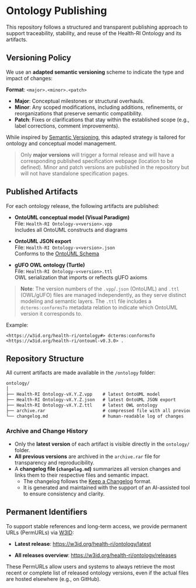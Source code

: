 # Ontology Publishing

This repository follows a structured and transparent publishing approach to support traceability, stability, and reuse of the Health-RI Ontology and its artifacts.

## Versioning Policy

We use an **adapted semantic versioning** scheme to indicate the type and impact of changes:

**Format**: `<major>.<minor>.<patch>`

- **Major**: Conceptual milestones or structural overhauls.
- **Minor**: Any scoped modifications, including additions, refinements, or reorganizations that preserve semantic compatibility.
- **Patch**: Fixes or clarifications that stay within the established scope (e.g., label corrections, comment improvements).

While inspired by [Semantic Versioning](https://semver.org/), this adapted strategy is tailored for ontology and conceptual model management.

> Only **major versions** will trigger a formal release and will have a corresponding published specification webpage (location to be defined). Minor and patch versions are published in the repository but will not have standalone specification pages.

## Published Artifacts

For each ontology release, the following artifacts are published:

- **OntoUML conceptual model (Visual Paradigm)**  
  File: `Health-RI Ontology-v<version>.vpp`  
  Includes all OntoUML constructs and diagrams

- **OntoUML JSON export**  
  File: `Health-RI Ontology-v<version>.json`  
  Conforms to the [OntoUML Schema](https://w3id.org/ontouml/schema)

- **gUFO OWL ontology (Turtle)**  
  File: `Health-RI Ontology-v<version>.ttl`  
  OWL serialization that imports or reflects gUFO axioms

> **Note**: The version numbers of the `.vpp`/`.json` (OntoUML) and `.ttl` (OWL/gUFO) files are managed independently, as they serve distinct modeling and semantic layers. The `.ttl` file includes a `dcterms:conformsTo` metadata relation to indicate which OntoUML version it corresponds to.

Example:

```ttl
<https://w3id.org/health-ri/ontology#> dcterms:conformsTo <https://w3id.org/health-ri/ontouml-v0.3.0> .
```

## Repository Structure

All current artifacts are made available in the `/ontology` folder:

```txt
ontology/
│
├── Health-RI Ontology-vX.Y.Z.vpp    # latest OntoUML model
├── Health-RI Ontology-vX.Y.Z.json   # latest OntoUML JSON export
├── Health-RI Ontology-vX.Y.Z.ttl    # latest OWL ontology
├── archive.rar                      # compressed file with all previous versions
└── changelog.md                     # human-readable log of changes
```

### Archive and Change History

- Only the **latest version** of each artifact is visible directly in the `ontology/` folder.
- **All previous versions** are archived in the `archive.rar` file for transparency and reproducibility.
- A **changelog file (`changelog.md`)** summarizes all version changes and links them to their respective files and semantic impact.
  - The changelog follows the [Keep a Changelog](https://keepachangelog.com/) format.
  - It is generated and maintained with the support of an AI-assisted tool to ensure consistency and clarity.

## Permanent Identifiers

To support stable references and long-term access, we provide permanent URLs (PermURLs) via [W3ID](https://w3id.org/):

- **Latest release**: <https://w3id.org/health-ri/ontology/latest>

- **All releases overview**: <https://w3id.org/health-ri/ontology/releases>

These PermURLs allow users and systems to always retrieve the most recent or complete list of released ontology versions, even if the actual files are hosted elsewhere (e.g., on GitHub).
